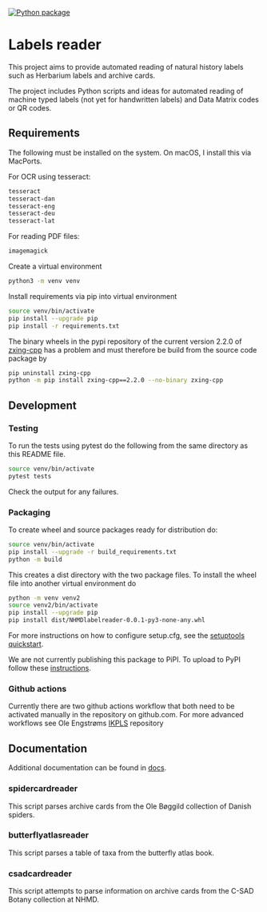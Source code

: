 [![Python package](https://github.com/NHMDenmark/NHMDlabelreader/actions/workflows/python-package.yml/badge.svg)](https://github.com/NHMDenmark/NHMDlabelreader/actions/workflows/python-package.yml)

# Labels reader
This project aims to provide automated reading of natural history labels such as Herbarium labels and archive cards.

The project includes Python scripts and ideas for automated reading of machine typed labels (not yet for handwritten labels) and Data Matrix codes or QR codes.

## Requirements
The following must be installed on the system. On macOS, I install this via MacPorts.

For OCR using tesseract:
```sh
tesseract
tesseract-dan
tesseract-eng
tesseract-deu
tesseract-lat
```
For reading PDF files:
```sh
imagemagick
```

Create a virtual environment
```sh
python3 -m venv venv
```

Install requirements via pip into virtual environment
```sh
source venv/bin/activate
pip install --upgrade pip
pip install -r requirements.txt
```
The binary wheels in the pypi repository of the current version 2.2.0 of [zxing-cpp](https://github.com/zxing-cpp/zxing-cpp) has a problem and must therefore be
build from the source code package by
```sh
pip uninstall zxing-cpp
python -m pip install zxing-cpp==2.2.0 --no-binary zxing-cpp
```


## Development

### Testing
To run the tests using pytest do the following from the same directory as this README file.
```sh
source venv/bin/activate
pytest tests
```
Check the output for any failures.

### Packaging
To create wheel and source packages ready for distribution do:
```sh
source venv/bin/activate
pip install --upgrade -r build_requirements.txt
python -m build
```
This creates a dist directory with the two package files. To install the wheel file into another virtual environment do
```sh
python -m venv venv2
source venv2/bin/activate
pip install --upgrade pip
pip install dist/NHMDlabelreader-0.0.1-py3-none-any.whl
```

For more instructions on how to configure setup.cfg, see the [setuptools quickstart](https://setuptools.pypa.io/en/latest/userguide/quickstart.html#).

We are not currently publishing this package to PiPI. To upload to PyPI follow these [instructions](https://packaging.python.org/en/latest/tutorials/packaging-projects/).

### Github actions
Currently there are two github actions workflow that both need to be
activated manually in the repository on github.com.
For more advanced workflows see Ole Engstrøms [IKPLS](https://github.com/Sm00thix/IKPLS/tree/main) repository 

## Documentation
Additional documentation can be found in [docs](https://github.com/NHMDenmark/NHMDlabelreader/tree/main/docs).

### spidercardreader
This script parses archive cards from the Ole Bøggild collection of Danish spiders.

### butterflyatlasreader
This script parses a table of taxa from the butterfly atlas book.

### csadcardreader
This script attempts to parse information on archive cards from the C-SAD Botany collection at NHMD.

